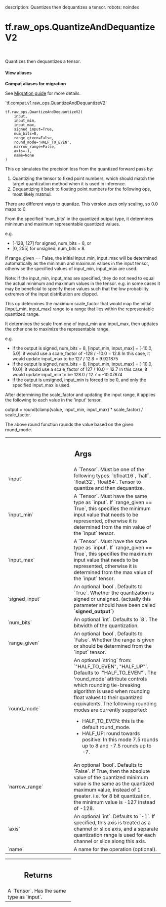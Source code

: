 description: Quantizes then dequantizes a tensor.
robots: noindex

# tf.raw_ops.QuantizeAndDequantizeV2

<!-- Insert buttons and diff -->

<table class="tfo-notebook-buttons tfo-api nocontent" align="left">

</table>



Quantizes then dequantizes a tensor.

<section class="expandable">
  <h4 class="showalways">View aliases</h4>
  <p>
<b>Compat aliases for migration</b>
<p>See
<a href="https://www.tensorflow.org/guide/migrate">Migration guide</a> for
more details.</p>
<p>`tf.compat.v1.raw_ops.QuantizeAndDequantizeV2`</p>
</p>
</section>

<pre class="devsite-click-to-copy prettyprint lang-py tfo-signature-link">
<code>tf.raw_ops.QuantizeAndDequantizeV2(
    input,
    input_min,
    input_max,
    signed_input=True,
    num_bits=8,
    range_given=False,
    round_mode=&#x27;HALF_TO_EVEN&#x27;,
    narrow_range=False,
    axis=-1,
    name=None
)
</code></pre>



<!-- Placeholder for "Used in" -->

This op simulates the precision loss from the quantized forward pass by:

1. Quantizing the tensor to fixed point numbers, which should match the target
   quantization method when it is used in inference.
2. Dequantizing it back to floating point numbers for the following ops, most
   likely matmul.

There are different ways to quantize. This version uses only scaling, so 0.0
maps to 0.

From the specified 'num_bits' in the quantized output type, it determines
minimum and maximum representable quantized values.

e.g.

*   [-128, 127] for signed, num_bits = 8, or
*   [0, 255] for unsigned, num_bits = 8.

If range_given == False, the initial input_min, input_max will be determined
automatically as the minimum and maximum values in the input tensor, otherwise
the specified values of input_min, input_max are used.

Note: If the input_min, input_max are specified, they do not need to equal the
actual minimum and maximum values in the tensor. e.g. in some cases it may be
beneficial to specify these values such that the low probability extremes of the
input distribution are clipped.

This op determines the maximum scale_factor that would map the initial
[input_min, input_max] range to a range that lies within the representable
quantized range.

It determines the scale from one of input_min and input_max, then updates the
other one to maximize the representable range.

e.g.

*   if the output is signed, num_bits = 8, [input_min, input_max] = [-10.0,
    5.0]: it would use a scale_factor of -128 / -10.0 = 12.8 In this case, it
    would update input_max to be 127 / 12.8 = 9.921875
*   if the output is signed, num_bits = 8, [input_min, input_max] = [-10.0,
    10.0]: it would use a scale_factor of 127 / 10.0 = 12.7 In this case, it
    would update input_min to be 128.0 / 12.7 = -10.07874
*   if the output is unsigned, input_min is forced to be 0, and only the
    specified input_max is used.

After determining the scale_factor and updating the input range, it applies the
following to each value in the 'input' tensor.

output = round(clamp(value, input_min, input_max) * scale_factor) / scale_factor.

The above round function rounds the value based on the given round_mode.

<!-- Tabular view -->
 <table class="responsive fixed orange">
<colgroup><col width="214px"><col></colgroup>
<tr><th colspan="2"><h2 class="add-link">Args</h2></th></tr>

<tr>
<td>
`input`
</td>
<td>
A `Tensor`. Must be one of the following types: `bfloat16`, `half`, `float32`, `float64`.
Tensor to quantize and then dequantize.
</td>
</tr><tr>
<td>
`input_min`
</td>
<td>
A `Tensor`. Must have the same type as `input`.
If `range_given == True`, this specifies the minimum input value that needs to
be represented, otherwise it is determined from the min value of the `input`
tensor.
</td>
</tr><tr>
<td>
`input_max`
</td>
<td>
A `Tensor`. Must have the same type as `input`.
If `range_given == True`, this specifies the maximum input value that needs to
be represented, otherwise it is determined from the max value of the `input`
tensor.
</td>
</tr><tr>
<td>
`signed_input`
</td>
<td>
An optional `bool`. Defaults to `True`.
Whether the quantization is signed or unsigned. (actually this parameter should
have been called <b>`signed_output`</b>)
</td>
</tr><tr>
<td>
`num_bits`
</td>
<td>
An optional `int`. Defaults to `8`.
The bitwidth of the quantization.
</td>
</tr><tr>
<td>
`range_given`
</td>
<td>
An optional `bool`. Defaults to `False`.
Whether the range is given or should be determined from the `input` tensor.
</td>
</tr><tr>
<td>
`round_mode`
</td>
<td>
An optional `string` from: `"HALF_TO_EVEN", "HALF_UP"`. Defaults to `"HALF_TO_EVEN"`.
The 'round_mode' attribute controls which rounding tie-breaking algorithm is
used when rounding float values to their quantized equivalents. The following
rounding modes are currently supported:

*   HALF_TO_EVEN: this is the default round_mode.
*   HALF_UP: round towards positive. In this mode 7.5 rounds up to 8 and -7.5
    rounds up to -7.
</td>
</tr><tr>
<td>
`narrow_range`
</td>
<td>
An optional `bool`. Defaults to `False`.
If True, then the absolute value of the quantized minimum value is the same as
the quantized maximum value, instead of 1 greater.
i.e. for 8 bit quantization, the minimum value is -127 instead of -128.
</td>
</tr><tr>
<td>
`axis`
</td>
<td>
An optional `int`. Defaults to `-1`.
If specified, this axis is treated as a channel or slice axis, and a separate
quantization range is used for each channel or slice along this axis.
</td>
</tr><tr>
<td>
`name`
</td>
<td>
A name for the operation (optional).
</td>
</tr>
</table>



<!-- Tabular view -->
 <table class="responsive fixed orange">
<colgroup><col width="214px"><col></colgroup>
<tr><th colspan="2"><h2 class="add-link">Returns</h2></th></tr>
<tr class="alt">
<td colspan="2">
A `Tensor`. Has the same type as `input`.
</td>
</tr>

</table>

